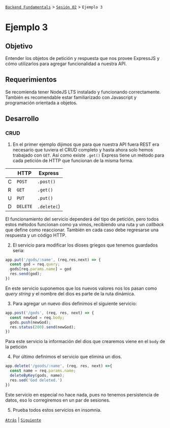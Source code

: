 [`Backend Fundamentals`](../../README.md) > [`Sesión 02`](../README.md) > `Ejemplo 3`

# Ejemplo 3

## Objetivo

Entender los objetos de petición y respuesta que nos provee ExpressJS y cómo utilizarlos para agregar funcionalidad a nuestra API.

## Requerimientos

Se recomienda tener NodeJS LTS instalado y funcionando correctamente. También es recomendable estar familiarizado con Javascript y programación orientada a objetos.

## Desarrollo

### CRUD

1. En el primer ejemplo dijimos que para que nuestra API fuera REST era necesario que tuviera el CRUD completo y hasta ahora solo hemos trabajado con `GET`. Así como existe `.get()` Express tiene un método para cada petición de HTTP que funcionan de la misma forma.

|   | HTTP   | Express   |
|---|--------|-----------|
| C | `POST`   | `.post()`   |
| R | `GET`    | `.get()`    |
| U | `PUT`    | `.put()`    |
| D | `DELETE` | `.delete(`) |

El funcionamiento del servicio dependerá del tipo de petición, pero todos estos métodos funcionan como ya vimos, recibiendo una ruta y un *callback* que define como reaccionar. También en cada caso debe regresarse una respuesta y un código HTTP.

2. El servicio para modificar los dioses griegos que tenemos guardados seria:

```javascript
app.put('/gods/:name', (req,res,next) => {
  const god = req.query;
  gods[req.params.name] = god
  res.send(god);
})
```

En este servicio suponemos que los nuevos valores nos los pasan como *query string* y el nombre del dios es parte de la ruta dinámica.

3. Para agregar un nuevo dios definimos el siguiente servicio:

```javascript
app.post('/gods', (req, res, next) => {
  const newGod = req.body;
  gods.push(newGod);
  res.status(200).send(newGod);
})
```

Para este servicio la información del dios que crearemos viene en el `body` de la petición

4. Por último definimos el servicio que elimina un dios.

```javascript
app.delete('/goods/:name', (req, res, next) =>{
  const name = req.params.name;
  deleteByKey(gods, name);
  res.sed('God deleted.')
})
```

Este servicio en especial no hace nada, pues no tenemos persistencia de datos, eso lo corregiremos en un par de sesiones.

5. Prueba todos estos servicios en insomnia. 

<!-- SS DE INSOMNIA -->

 
[`Atrás`](../Reto-02) | [`Siguiente`](../Reto-03)
